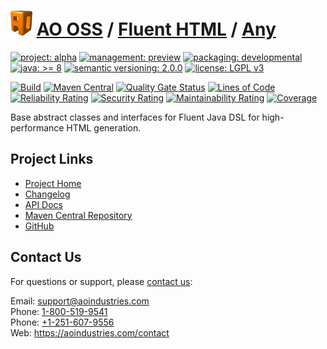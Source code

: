 # [<img src="ao-logo.png" alt="AO Logo" width="35" height="40">](https://github.com/ao-apps) [AO OSS](https://github.com/ao-apps/ao-oss) / [Fluent HTML](https://github.com/ao-apps/ao-fluent-html) / [Any](https://github.com/ao-apps/ao-fluent-html-any)

[![project: alpha](https://oss.aoapps.com/ao-badges/project-alpha.svg)](https://aoindustries.com/life-cycle#project-alpha)
[![management: preview](https://oss.aoapps.com/ao-badges/management-preview.svg)](https://aoindustries.com/life-cycle#management-preview)
[![packaging: developmental](https://oss.aoapps.com/ao-badges/packaging-developmental.svg)](https://aoindustries.com/life-cycle#packaging-developmental)  
[![java: &gt;= 8](https://oss.aoapps.com/ao-badges/java-8.svg)](https://docs.oracle.com/javase/8/docs/api/)
[![semantic versioning: 2.0.0](https://oss.aoapps.com/ao-badges/semver-2.0.0.svg)](http://semver.org/spec/v2.0.0.html)
[![license: LGPL v3](https://oss.aoapps.com/ao-badges/license-lgpl-3.0.svg)](https://www.gnu.org/licenses/lgpl-3.0)

[![Build](https://github.com/ao-apps/ao-fluent-html-any/workflows/Build/badge.svg?branch=master)](https://github.com/ao-apps/ao-fluent-html-any/actions?query=workflow%3ABuild)
[![Maven Central](https://maven-badges.herokuapp.com/maven-central/com.aoapps/ao-fluent-html-any/badge.svg)](https://maven-badges.herokuapp.com/maven-central/com.aoapps/ao-fluent-html-any)
[![Quality Gate Status](https://sonarcloud.io/api/project_badges/measure?branch=master&project=com.aoapps%3Aao-fluent-html-any&metric=alert_status)](https://sonarcloud.io/dashboard?branch=master&id=com.aoapps%3Aao-fluent-html-any)
[![Lines of Code](https://sonarcloud.io/api/project_badges/measure?branch=master&project=com.aoapps%3Aao-fluent-html-any&metric=ncloc)](https://sonarcloud.io/component_measures?branch=master&id=com.aoapps%3Aao-fluent-html-any&metric=ncloc)  
[![Reliability Rating](https://sonarcloud.io/api/project_badges/measure?branch=master&project=com.aoapps%3Aao-fluent-html-any&metric=reliability_rating)](https://sonarcloud.io/component_measures?branch=master&id=com.aoapps%3Aao-fluent-html-any&metric=Reliability)
[![Security Rating](https://sonarcloud.io/api/project_badges/measure?branch=master&project=com.aoapps%3Aao-fluent-html-any&metric=security_rating)](https://sonarcloud.io/component_measures?branch=master&id=com.aoapps%3Aao-fluent-html-any&metric=Security)
[![Maintainability Rating](https://sonarcloud.io/api/project_badges/measure?branch=master&project=com.aoapps%3Aao-fluent-html-any&metric=sqale_rating)](https://sonarcloud.io/component_measures?branch=master&id=com.aoapps%3Aao-fluent-html-any&metric=Maintainability)
[![Coverage](https://sonarcloud.io/api/project_badges/measure?branch=master&project=com.aoapps%3Aao-fluent-html-any&metric=coverage)](https://sonarcloud.io/component_measures?branch=master&id=com.aoapps%3Aao-fluent-html-any&metric=Coverage)

Base abstract classes and interfaces for Fluent Java DSL for high-performance HTML generation.

## Project Links
* [Project Home](https://oss.aoapps.com/fluent-html/any/)
* [Changelog](https://oss.aoapps.com/fluent-html/any/changelog)
* [API Docs](https://oss.aoapps.com/fluent-html/any/apidocs/)
* [Maven Central Repository](https://search.maven.org/artifact/com.aoapps/ao-fluent-html-any)
* [GitHub](https://github.com/ao-apps/ao-fluent-html-any)

## Contact Us
For questions or support, please [contact us](https://aoindustries.com/contact):

Email: [support@aoindustries.com](mailto:support@aoindustries.com)  
Phone: [1-800-519-9541](tel:1-800-519-9541)  
Phone: [+1-251-607-9556](tel:+1-251-607-9556)  
Web: https://aoindustries.com/contact

